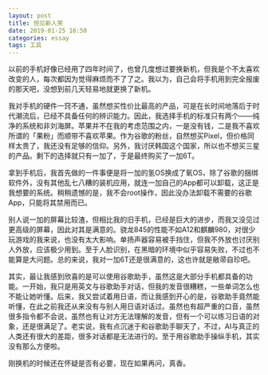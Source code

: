 ```yaml
---
layout: post
title: 但见新人笑
date: 2019-01-25 16:50
categories: essay
tags: 工具
---
```


以前的手机好像已经用了四年时间了，也曾几度想过要换新机，但我是个不太喜欢改变的人，每次都因为觉得麻烦而不了了之。我以为，自己会将手机用到完全报废的那天吧，没想到前几天轻易地就更换了新机。

我对手机的硬件一窍不通，虽然想买性价比最高的产品，可是在长时间地落后于时代潮流后，已经不具备任何的辨识能力。因此，我选择手机的标准只有两个——纯净的系统和非刘海屏。苹果并不在我的考虑范围之内，一是没有钱，二是我不喜欢所谓的「果粉」而顺带不喜欢苹果。作为谷歌的粉丝，自然想买Pixel，但价格同样太贵了，我还没有足够的信仰。另外，我讨厌韩国这个国家，所以也不想买三星的产品。剩下的选择就只有一加了，于是最终购买了一加6T。

拿到手机后，我首先做的一件事便是将一加的氢OS换成了氧OS，除了谷歌的捆绑软件外，没有其他乱七八糟的装机应用，就连一加自己的App都可以卸载，这正是我想要的系统。稍稍遗憾的是，我不会root操作，因此没办法卸载不需要的谷歌App，只能将其禁用而已。

别人说一加的屏幕比较渣，但相比我的旧手机，已经是巨大的进步，而我又没见过更高级的屏幕，因此对其是满意的。骁龙845的性能不如A12和麒麟980，对很少玩游戏的我来说，也没有太大影响。单扬声器容易被手挡住，但我不外放也讨厌别人外放，应该极少用到。至于人脸识别，在黑暗的环境中似乎容易失败，不过也不能算是大问题。总的来说，我对一加6T还是很满意的，这也许就是敝帚自珍吧。

其实，最让我感到欣喜的是可以使用谷歌助手，虽然这是大部分手机都具备的功能。一开始，我只是用英文与谷歌助手对话，但我的发音很糟糕，一些单词怎么也不能让她听懂。后来，我又尝试着用日语，而让我感到开心的是，谷歌助手竟然能听懂，在此之前我还从来没有与别人用日语对话过。虽然也有超严重的口音，虽然很多指令都不会说，虽然也有让对方无法理解的发音，但有一个可以练习日语的对象，还是很满足了。老实说，我有点沉迷于和谷歌助手聊天了，不过，AI与真正的人类还有很大的差距，很多对话都是无法进行的。至于用谷歌助手操纵手机，其实没有那么方便啦。

刚换机的时候还在怀疑是否有必要，现在如果再问，真香。